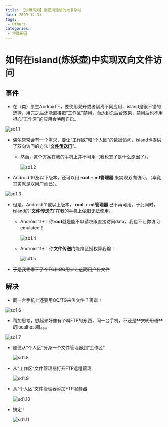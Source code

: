 ```yaml
---
title: 【沙雕系列】别把问题想的太复杂啦
date: 2099-12-31
tags:
 - Others
categories:
 - 沙雕乐园
---
```


# 如何在island(炼妖壶)中实现双向文件访问

## 事件

- 在（类）原生Android下，要使用双开或者隔离不同应用，island是很不错的选择，用完之后还能直接把“工作区”禁用，而达到杀后台效果，禁用后也不用担心“工作区”的应用会唤醒自启。

![sd1.1](.\images\sd1.1.jpg)



- ~~偶尔~~常常会有一个需求，要让“工作区”和“个人区”的数据访问，island也提供了双向访问的方法“[**文件传送门**](https://github.com/oasisfeng/island/blob/gh-pages/files.md)”。

  - 然而，这个方案在我的手机上并不可用~~（我也忘了是什么原因了）~~。

    ![sd1.2](.\images\sd1.2.jpg)

- Android 10及以下版本，还可以用 **root + mt管理器** 来实现双向访问。（毕竟其实就是双用户而已）。

![sd1.3](.\images\sd1.3.jpg)

- 但是，Android 11或以上版本， **root + mt管理器** 已不再可用，于此同时，island的“[**文件传送门**](https://github.com/oasisfeng/island/blob/gh-pages/files.md)”在我的手机上依旧无法使用。

  - Android 11+：你**root**就是能不申请权限直接访问data，我也不让你访问emulated！

    ![sd1.4](.\images\sd1.4.png)

  - Android 11+：你**文件传送门**能跨区授权算我输！

    ![sd1.5](.\images\sd1.5.png)



- ~~于是我乖乖下了个TG和QQ用来让这两用户传文件~~



## 解决

- 同一台手机上还要用QQ/TG来传文件？离谱！

![sd1.6](.\images\sd1.6.png)

- 稍加思考，想起来好像有个叫FTP的东西，同一台手机，不还是~~\*\*文明用语\*\*~~的localhost嘛。。。

![sd1.7](.\images\sd1.7.png)

- 随便从“个人区”分身一个文件管理器到“工作区”

  ![sd1.8](.\images\sd1.8.png)

- 从“工作区”文件管理器打开FTP远程管理

  ![sd1.9](.\images\sd1.9.png)

- 从“个人区”文件管理器添加FTP服务器

  ![sd1.10](.\images\sd1.10.png)

- 搞定！

  ![sd1.11](.\images\sd1.11.png)



